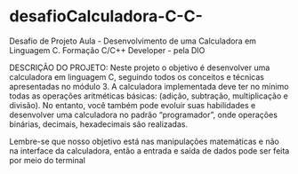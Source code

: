 # desafioCalculadora-C-C-
Desafio de Projeto Aula - Desenvolvimento de uma Calculadora em Linguagem C. 
Formação C/C++ Developer - pela DIO

DESCRIÇÃO DO PROJETO: Neste projeto o objetivo é desenvolver uma calculadora em linguagem C, seguindo todos os conceitos e técnicas apresentadas no módulo 3. A calculadora implementada deve ter no mínimo todas as operações aritméticas básicas: (adição, subtração, multiplicação e divisão). No entanto, você também pode evoluir suas habilidades e desenvolver uma calculadora no padrão “programador”, onde operações binárias, decimais, hexadecimais são realizadas.

Lembre-se que nosso objetivo está nas manipulações matemáticas e não na interface da calculadora, então a entrada e saída de dados pode ser feita por meio do terminal
